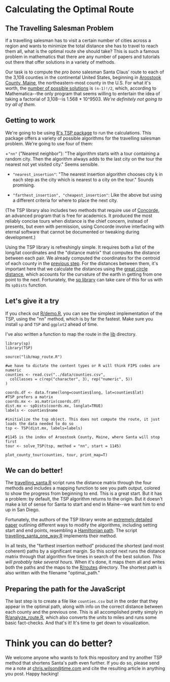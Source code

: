 # Calculating the Optimal Route

## The Travelling Salesman Problem

If a travelling salesman has to visit a certain number of cities across a region and wants to minimize the total distance she has to travel to reach them all, what is the optimal route she should take? This is such a famous problem in mathematics that there are any number of papers and tutorials out there that offer solutions in a variety of methods.

Our task is to compute the *pro bono* salesman Santa Claus' route to each of the 3,108 counties in the continental United States, beginning in [Aroostook County, Maine](https://en.wikipedia.org/wiki/Aroostook_County,_Maine), the northeastern-most county in the U.S. For what it's worth, the [number of possible solutions](http://math.stackexchange.com/questions/725396/how-many-routes-possible-in-the-traveling-salesman-problem-with-n-cities-and) is `(n-1)!/2`, which, according to Mathematica--the only program that seems willing to entertain the idea of taking a factorial of 3,108--is 1.568 * 10^9503. *We're definitely not going to try all of them.*

## Getting to work

We're going to be using [R's TSP package](https://cran.r-project.org/web/packages/TSP/TSP.pdf) to run the calculations. This package offers a variety of possible algorithms for the travelling salesman problem. We're going to use four of them:

+`"nn"` ("Nearest neighbor"): "The algorithm starts with a tour containing a random city. Then the algorithm always adds to the last city on the tour the nearest not yet visited city." Seems sensible.

+ `"nearest_insertion"`: "The nearest insertion algorithm chooses city k in each step as the city which is nearest to a city on the tour." Sounds promising.

+ `"farthest_insertion", "cheapest_insertion"`: Like the above but using a different criteria for where to place the next city.

(The TSP library also includes two methods that require use of [Concorde](https://en.wikipedia.org/wiki/Concorde_TSP_Solver), an advanced program that is free for academics. It produced the most reliably concise tours when distance is the chief concern, instead of presents, but even with permission, using Concorde involve interfacing with eternal software that cannot be documented or tweaking during development.)

Using the TSP library is refreshingly simple. It requires both a list of the long/lat coordinates and the "distance matrix" that computes the distance between each pair. We already computed the coordinates for the centroid of each county in the [previous step](data.md). For the distances between them, it's important here that we calculate the distances using the [great circle distance](https://en.wikipedia.org/wiki/Great-circle_distance), which accounts for the curvature of the earth in getting from one point to the next. Fortunately, the [sp library](https://cran.r-project.org/web/packages/sp/sp.pdf) can take care of this for us with its `spDists` function.

## Let's give it a try
If you check out [R/demo.R](R/demo.R), you can see the simplest implementation of the TSP, using the "nn" method, which is by far the fastest. Make sure you install `sp` and `TSP` and `ggplot2` ahead of time.

I've also written a function to map the route in the [lib](R/lib) directory.

	library(sp)
	library(TSP)

	source("lib/map_route.R")

	#we have to dictate the content types or R will think FIPS codes are numeric
	counties <- read.csv("../data/counties.csv", 
	  colClasses = c(rep("character", 3), rep("numeric", 5))                     
	)

	coords.df <- data.frame(long=counties$long, lat=counties$lat)
	#TSP prefers a matrix
	coords.mx <- as.matrix(coords.df)
	dist.mx <- spDists(coords.mx, longlat=TRUE)
	labels <- counties$name

	#initialize the tsp object. This does not compute the route, it just loads the data needed to do so 
	tsp <- TSP(dist.mx, labels=labels)

	#1145 is the index of Aroostook County, Maine, where Santa will stop first
	tour <- solve_TSP(tsp, method = "nn", start = 1145)

	plot_county_tour(counties, tour, print_map=T)

## We can do better!

The [travelling_santa.R](../R/travelling_santa.R) script runs the distance matrix through the four methods and includes a mapping function to see you path output, colored to show the progress from beginning to end. This is a great start. But it has a problem: by default, the TSP algorithm returns to the origin. But it doesn't make a lot of sense for Santa to start and end in Maine--we want him to end up in San Diego.

Fortunately, the authors of the TSP library wrote an [extremely detailed paper](https://cran.r-project.org/web/packages/TSP/vignettes/TSP.pdf) outlining different ways to modify the algorithms, including setting start and end points, resembling a [Hamiltonian path](http://mathworld.wolfram.com/HamiltonianPath.html). The script [travelling_santa_one_way.R](../R/travelling_santa_one_way.R) implements their method.

In all tests, the "farthest insertion method" produced the shortest (and most coherent) paths by a significant margin. So this script next runs the distance matrix through that algorithm five times in search of the best solution. *This will probably take several hours.* When it's done, it maps them all and writes both the paths and the maps to the [R/routes](R/routes) directory. The shortest path is also written with the filename "optimal_path."

## Preparing the path for the JavaScript

The last step is to create a file like `counties.csv` but in the order that they appear in the optimal path, along with info on the correct distance between each county and the previous one. This is all accomplished pretty simply in [R/analyze_route.R](R/analyze_route.R), which also converts the units to miles and runs some basic fact-checks. And that's it! It's time to get down to visualization.

# Think you can do better?

We welcome anyone who wants to fork this repository and try another TSP method that shortens Santa's path even further. If you do so, please send me a note at chris.wilson@time.com and cite the resulting article in anything you post. Happy hacking!





